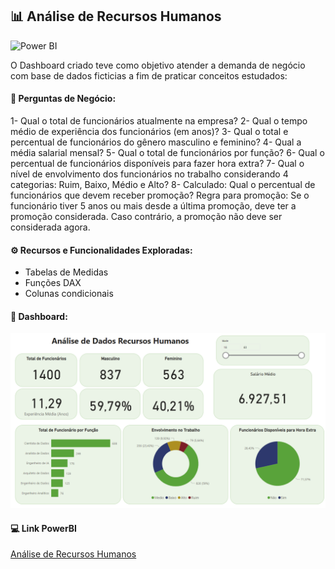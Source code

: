 ## 📊 Análise de Recursos Humanos
![Power BI](https://img.shields.io/badge/Power-BI-d6c936?style=for-the-badge&logo=power-bi&logoColor=white)

O Dashboard criado teve como objetivo atender a demanda de negócio com base de dados ficticias a fim de praticar conceitos estudados:

#### 🧪 Perguntas de Negócio:

1- Qual o total de funcionários atualmente na empresa?
2- Qual o tempo médio de experiência dos funcionários (em anos)?
3- Qual o total e percentual de funcionários do gênero masculino e feminino?
4- Qual a média salarial mensal?
5- Qual o total de funcionários por função?
6- Qual o percentual de funcionários disponíveis para fazer hora extra?
7- Qual o nível de envolvimento dos funcionários no trabalho considerando 4 categorias: Ruim, Baixo, Médio e Alto?
8- Calculado: Qual o percentual de funcionários que devem receber promoção? Regra para promoção: Se o funcionário tiver 5 anos ou mais desde a última promoção, deve ter a promoção considerada. Caso contrário, a promoção não deve ser considerada agora.


#### ⚙️ Recursos e Funcionalidades Exploradas:

- Tabelas de Medidas
- Funções DAX
- Colunas condicionais

#### 🧰 Dashboard:
![Dash](https://github.com/jaquelinesfernandes/PowerBI_Projects/blob/main/PBI_RecursosHumanos/Images/dashboard_rh_pbi.png)

#### 💻 Link PowerBI
[Análise de Recursos Humanos](https://app.powerbi.com/view?r=eyJrIjoiOGM5NTc5YjUtOWQ1Ny00NmU3LWI0ODktM2RiZWEyNTY3NzA2IiwidCI6ImFiOTJiOTY2LTQ0ODktNGMyMi05ZmM2LTE1MzVkYjY1ZDI2ZiJ9)